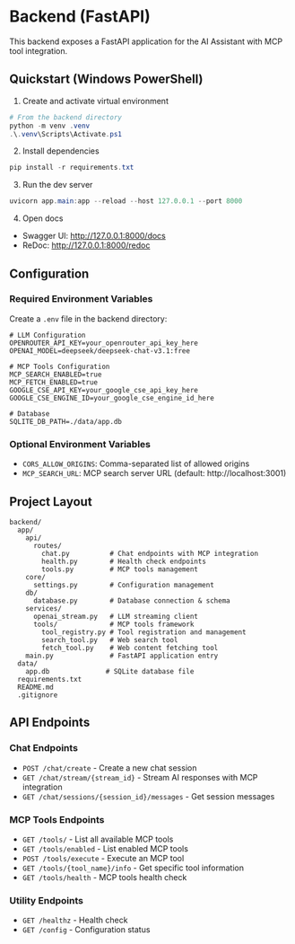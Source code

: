 # Backend (FastAPI)

This backend exposes a FastAPI application for the AI Assistant with MCP tool integration.

## Quickstart (Windows PowerShell)

1. Create and activate virtual environment

```powershell
# From the backend directory
python -m venv .venv
.\.venv\Scripts\Activate.ps1
```

2. Install dependencies

```powershell
pip install -r requirements.txt
```

3. Run the dev server

```powershell
uvicorn app.main:app --reload --host 127.0.0.1 --port 8000
```

4. Open docs

- Swagger UI: http://127.0.0.1:8000/docs
- ReDoc: http://127.0.0.1:8000/redoc

## Configuration

### Required Environment Variables

Create a `.env` file in the backend directory:

```env
# LLM Configuration
OPENROUTER_API_KEY=your_openrouter_api_key_here
OPENAI_MODEL=deepseek/deepseek-chat-v3.1:free

# MCP Tools Configuration
MCP_SEARCH_ENABLED=true
MCP_FETCH_ENABLED=true
GOOGLE_CSE_API_KEY=your_google_cse_api_key_here
GOOGLE_CSE_ENGINE_ID=your_google_cse_engine_id_here

# Database
SQLITE_DB_PATH=./data/app.db
```

### Optional Environment Variables

- `CORS_ALLOW_ORIGINS`: Comma-separated list of allowed origins
- `MCP_SEARCH_URL`: MCP search server URL (default: http://localhost:3001)

## Project Layout

```
backend/
  app/
    api/
      routes/
        chat.py          # Chat endpoints with MCP integration
        health.py        # Health check endpoints
        tools.py         # MCP tools management
    core/
      settings.py        # Configuration management
    db/
      database.py        # Database connection & schema
    services/
      openai_stream.py   # LLM streaming client
      tools/             # MCP tools framework
        tool_registry.py # Tool registration and management
        search_tool.py   # Web search tool
        fetch_tool.py    # Web content fetching tool
    main.py              # FastAPI application entry
  data/
    app.db              # SQLite database file
  requirements.txt
  README.md
  .gitignore
```

## API Endpoints

### Chat Endpoints
- `POST /chat/create` - Create a new chat session
- `GET /chat/stream/{stream_id}` - Stream AI responses with MCP integration
- `GET /chat/sessions/{session_id}/messages` - Get session messages

### MCP Tools Endpoints
- `GET /tools/` - List all available MCP tools
- `GET /tools/enabled` - List enabled MCP tools
- `POST /tools/execute` - Execute an MCP tool
- `GET /tools/{tool_name}/info` - Get specific tool information
- `GET /tools/health` - MCP tools health check

### Utility Endpoints
- `GET /healthz` - Health check
- `GET /config` - Configuration status
